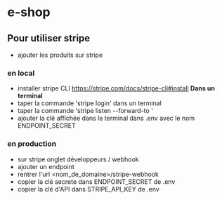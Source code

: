 # e-shop
## Pour utiliser stripe
- ajouter les produits sur stripe

### en local
- installer stripe CLI https://stripe.com/docs/stripe-cli#install
**Dans un terminal** 
- taper la commande 'stripe login' dans un terminal
- taper la commande 'stripe listen --forward-to <url de la vue stripe_webhook>'
- ajouter la clé affichée dans le terminal dans .env avec le nom ENDPOINT_SECRET

### en production
- sur stripe onglet développeurs / webhook
- ajouter un endpoint
- rentrer l'url <nom_de_domaine>/stripe-webhook
- copier la clé secrete dans ENDPOINT_SECRET de .env
- copier la clé d'API dans STRIPE_API_KEY de .env
